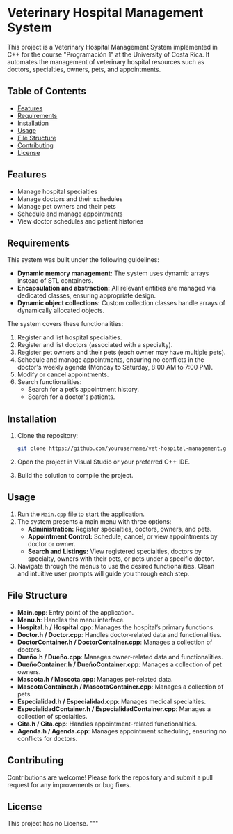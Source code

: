 # Veterinary Hospital Management System

This project is a Veterinary Hospital Management System implemented in C++ for the course "Programación 1" at the University of Costa Rica. It automates the management of veterinary hospital resources such as doctors, specialties, owners, pets, and appointments.

## Table of Contents

- [Features](#features)
- [Requirements](#requirements)
- [Installation](#installation)
- [Usage](#usage)
- [File Structure](#file-structure)
- [Contributing](#contributing)
- [License](#license)

## Features

- Manage hospital specialties
- Manage doctors and their schedules
- Manage pet owners and their pets
- Schedule and manage appointments
- View doctor schedules and patient histories

## Requirements

This system was built under the following guidelines:
- **Dynamic memory management:** The system uses dynamic arrays instead of STL containers.
- **Encapsulation and abstraction:** All relevant entities are managed via dedicated classes, ensuring appropriate design.
- **Dynamic object collections:** Custom collection classes handle arrays of dynamically allocated objects.

The system covers these functionalities:
1. Register and list hospital specialties.
2. Register and list doctors (associated with a specialty).
3. Register pet owners and their pets (each owner may have multiple pets).
4. Schedule and manage appointments, ensuring no conflicts in the doctor's weekly agenda (Monday to Saturday, 8:00 AM to 7:00 PM).
5. Modify or cancel appointments.
6. Search functionalities:
   - Search for a pet’s appointment history.
   - Search for a doctor's patients.

## Installation

1. Clone the repository:

    ```bash
    git clone https://github.com/yourusername/vet-hospital-management.git
    ```

2. Open the project in Visual Studio or your preferred C++ IDE.
3. Build the solution to compile the project.

## Usage

1. Run the `Main.cpp` file to start the application.
2. The system presents a main menu with three options:
   - **Administration:** Register specialties, doctors, owners, and pets.
   - **Appointment Control:** Schedule, cancel, or view appointments by doctor or owner.
   - **Search and Listings:** View registered specialties, doctors by specialty, owners with their pets, or pets under a specific doctor.
3. Navigate through the menus to use the desired functionalities. Clean and intuitive user prompts will guide you through each step.

## File Structure

- **Main.cpp**: Entry point of the application.
- **Menu.h**: Handles the menu interface.
- **Hospital.h / Hospital.cpp**: Manages the hospital’s primary functions.
- **Doctor.h / Doctor.cpp**: Handles doctor-related data and functionalities.
- **DoctorContainer.h / DoctorContainer.cpp**: Manages a collection of doctors.
- **Dueño.h / Dueño.cpp**: Manages owner-related data and functionalities.
- **DueñoContainer.h / DueñoContainer.cpp**: Manages a collection of pet owners.
- **Mascota.h / Mascota.cpp**: Manages pet-related data.
- **MascotaContainer.h / MascotaContainer.cpp**: Manages a collection of pets.
- **Especialidad.h / Especialidad.cpp**: Manages medical specialties.
- **EspecialidadContainer.h / EspecialidadContainer.cpp**: Manages a collection of specialties.
- **Cita.h / Cita.cpp**: Handles appointment-related functionalities.
- **Agenda.h / Agenda.cpp**: Manages appointment scheduling, ensuring no conflicts for doctors.

## Contributing

Contributions are welcome! Please fork the repository and submit a pull request for any improvements or bug fixes.

## License

This project has no License.
"""
